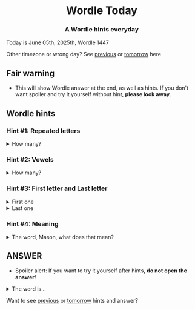 <h1 align="center">
Wordle Today
</h1>

<h3 align="center">
A Wordle hints everyday
</h3>

Today is June 05th, 2025th, Wordle 1447

Other timezone or wrong day? See [previous](PREVIOUS.md) or [tomorrow](TOMORROW.md) here

## Fair warning
- This will show Wordle answer at the end, as well as hints. If you don't want spoiler and try it yourself without hint, **please look away**.

## Wordle hints

### Hint #1: Repeated letters
<details>
  <summary>How many?</summary>
  Zero repeated letters.
</details>

### Hint #2: Vowels
<details>
  <summary>How many?</summary>
  There are 2 vowels. 
</details>

### Hint #3: First letter and Last letter
<details>
  <summary>First one</summary>
  Begins with the letter "D"
</details>
<details>
  <summary>Last one</summary>
  Ends with the letter "M"
</details>

### Hint #4: Meaning
<details>
  <summary>The word, Mason, what does that mean?</summary>
  (plural: data) A measurement of something on a scale understood by both the recorder (a person or device) and the reader (another person or device). The scale is arbitrarily defined, such as from 1 to 10 by ones, 1 to 100 by 0.1, or simply true or false, on or off, yes, no, or maybe, etc.
</details>

## ANSWER
- Spoiler alert: If you want to try it yourself after hints, **do not open the answer**!

<details>
  <summary>The word is...</summary>
  DATUM
</details>

Want to see [previous](PREVIOUS.md) or [tomorrow](TOMORROW.md) hints and answer?